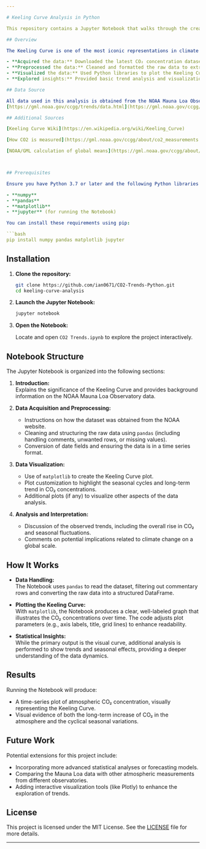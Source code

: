 ```yaml
---

# Keeling Curve Analysis in Python

This repository contains a Jupyter Notebook that walks through the creation of the Keeling Curve using Python. The project uses observational data from the [NOAA Mauna Loa Observatory](https://gml.noaa.gov/ccgg/trends/data.html) to visualize trends in atmospheric CO₂ concentrations over time.

## Overview

The Keeling Curve is one of the most iconic representations in climate science—a time series plot that shows the continuous increase in atmospheric CO₂ concentrations as well as its seasonal variations. In this project, I:

- **Acquired the data:** Downloaded the latest CO₂ concentration dataset from the NOAA Mauna Loa Observatory.
- **Preprocessed the data:** Cleaned and formatted the raw data to extract the necessary date and concentration information.
- **Visualized the data:** Used Python libraries to plot the Keeling Curve, capturing both the long-term trend and seasonal fluctuations.
- **Explored insights:** Provided basic trend analysis and visualization techniques to make sense of the atmospheric data.

## Data Source

All data used in this analysis is obtained from the NOAA Mauna Loa Observatory. Check out the data at:  
[https://gml.noaa.gov/ccgg/trends/data.html](https://gml.noaa.gov/ccgg/trends/data.html)

## Additional Sources

[Keeling Curve Wiki](https://en.wikipedia.org/wiki/Keeling_Curve) 

[How CO2 is measured](https://gml.noaa.gov/ccgg/about/co2_measurements.html)

[NOAA/GML calculation of global means](https://gml.noaa.gov/ccgg/about/global_means.html)



## Prerequisites

Ensure you have Python 3.7 or later and the following Python libraries installed:

- **numpy**
- **pandas**
- **matplotlib**
- **jupyter** (for running the Notebook)

You can install these requirements using pip:

```bash
pip install numpy pandas matplotlib jupyter
```

## Installation

1. **Clone the repository:**

   ```bash
   git clone https://github.com/ian0671/CO2-Trends-Python.git
   cd keeling-curve-analysis
   ```

2. **Launch the Jupyter Notebook:**

   ```bash
   jupyter notebook
   ```

3. **Open the Notebook:**

   Locate and open `CO2 Trends.ipynb` to explore the project interactively.

## Notebook Structure

The Jupyter Notebook is organized into the following sections:

1. **Introduction:**  
   Explains the significance of the Keeling Curve and provides background information on the NOAA Mauna Loa Observatory data.

2. **Data Acquisition and Preprocessing:**  
   - Instructions on how the dataset was obtained from the NOAA website.
   - Cleaning and structuring the raw data using `pandas` (including handling comments, unwanted rows, or missing values).
   - Conversion of date fields and ensuring the data is in a time series format.

3. **Data Visualization:**  
   - Use of `matplotlib` to create the Keeling Curve plot.
   - Plot customization to highlight the seasonal cycles and long-term trend in CO₂ concentrations.
   - Additional plots (if any) to visualize other aspects of the data analysis.

4. **Analysis and Interpretation:**  
   - Discussion of the observed trends, including the overall rise in CO₂ and seasonal fluctuations.
   - Comments on potential implications related to climate change on a global scale.

## How It Works

- **Data Handling:**  
  The Notebook uses `pandas` to read the dataset, filtering out commentary rows and converting the raw data into a structured DataFrame.
  
- **Plotting the Keeling Curve:**  
  With `matplotlib`, the Notebook produces a clear, well-labeled graph that illustrates the CO₂ concentrations over time. The code adjusts plot parameters (e.g., axis labels, title, grid lines) to enhance readability.

- **Statistical Insights:**  
  While the primary output is the visual curve, additional analysis is performed to show trends and seasonal effects, providing a deeper understanding of the data dynamics.

## Results

Running the Notebook will produce:
- A time-series plot of atmospheric CO₂ concentration, visually representing the Keeling Curve.
- Visual evidence of both the long-term increase of CO₂ in the atmosphere and the cyclical seasonal variations.

## Future Work

Potential extensions for this project include:
- Incorporating more advanced statistical analyses or forecasting models.
- Comparing the Mauna Loa data with other atmospheric measurements from different observatories.
- Adding interactive visualization tools (like Plotly) to enhance the exploration of trends.

## License

This project is licensed under the MIT License. See the [LICENSE](LICENSE) file for more details.

---
```

